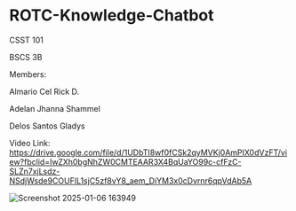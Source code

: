 # ROTC-Knowledge-Chatbot
CSST 101

BSCS 3B

Members:

Almario Cel Rick D.

Adelan Jhanna Shammel

Delos Santos Gladys

Video Link: https://drive.google.com/file/d/1UDbTI8wf0fCSk2qyMVKj0AmPIX0dVzFT/view?fbclid=IwZXh0bgNhZW0CMTEAAR3X4BqUaYO99c-cfFzC-SLZn7xjLsdz-NSdjWsde9COUFlL1sjC5zf8vY8_aem_DiYM3x0cDvrnr6qpVdAb5A

![Screenshot 2025-01-06 163949](https://github.com/user-attachments/assets/d51803cd-f58f-49d6-ba48-4b658b3d461f)
